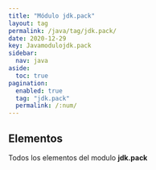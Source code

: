 ```yaml
---
title: "Módulo jdk.pack"
layout: tag
permalink: /java/tag/jdk.pack/
date: 2020-12-29
key: Javamodulojdk.pack
sidebar: 
  nav: java
aside: 
  toc: true
pagination: 
  enabled: true
  tag: "jdk.pack"
  permalink: /:num/
---
```


<h2>Elementos</h2>
Todos los elementos del modulo <strong>jdk.pack</strong>
